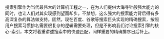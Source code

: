 搜索引擎作为当代最伟大的计算机工程之一，在为人们提供大海寻针般强大能力的同时，也让人们对其实现感到望而却步。不禁想，这么强大的搜索能力背后得有多高深复杂的算法做支持。固然，现在百度、谷歌等搜索巨头实现的精确搜索，按照用户搜索习惯排名需要很复杂的逻辑需要处理，但是不影响我们讨论搜索引擎的核心-索引，本文将着重讲述搜索中的快速匹配，同样重要的精确排序日后补上。

